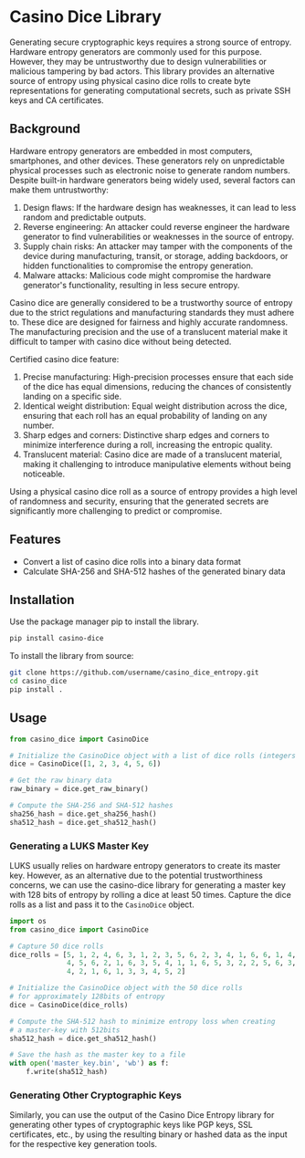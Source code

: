 # Casino Dice Library

Generating secure cryptographic keys requires a strong source of entropy. Hardware entropy generators are commonly used for this purpose. However, they may be untrustworthy due to design vulnerabilities or malicious tampering by bad actors. This library provides an alternative source of entropy using physical casino dice rolls to create byte representations for generating computational secrets, such as private SSH keys and CA certificates.

## Background

Hardware entropy generators are embedded in most computers, smartphones, and other devices. These generators rely on unpredictable physical processes such as electronic noise to generate random numbers. Despite built-in hardware generators being widely used, several factors can make them untrustworthy:

1. Design flaws: If the hardware design has weaknesses, it can lead to less random and predictable outputs.
2. Reverse engineering: An attacker could reverse engineer the hardware generator to find vulnerabilities or weaknesses in the source of entropy.
3. Supply chain risks: An attacker may tamper with the components of the device during manufacturing, transit, or storage, adding backdoors, or hidden functionalities to compromise the entropy generation.
4. Malware attacks: Malicious code might compromise the hardware generator's functionality, resulting in less secure entropy.

Casino dice are generally considered to be a trustworthy source of entropy due to the strict regulations and manufacturing standards they must adhere to. These dice are designed for fairness and highly accurate randomness. The manufacturing precision and the use of a translucent material make it difficult to tamper with casino dice without being detected.

Certified casino dice feature:

1. Precise manufacturing: High-precision processes ensure that each side of the dice has equal dimensions, reducing the chances of consistently landing on a specific side.
2. Identical weight distribution: Equal weight distribution across the dice, ensuring that each roll has an equal probability of landing on any number.
3. Sharp edges and corners: Distinctive sharp edges and corners to minimize interference during a roll, increasing the entropic quality.
4. Translucent material: Casino dice are made of a translucent material, making it challenging to introduce manipulative elements without being noticeable.

Using a physical casino dice roll as a source of entropy provides a high level of randomness and security, ensuring that the generated secrets are significantly more challenging to predict or compromise.

## Features

- Convert a list of casino dice rolls into a binary data format
- Calculate SHA-256 and SHA-512 hashes of the generated binary data

## Installation

Use the package manager pip to install the library.

```bash
pip install casino-dice
```

To install the library from source:

```bash
git clone https://github.com/username/casino_dice_entropy.git
cd casino_dice
pip install .
```

## Usage

```python
from casino_dice import CasinoDice

# Initialize the CasinoDice object with a list of dice rolls (integers 1-6)
dice = CasinoDice([1, 2, 3, 4, 5, 6])

# Get the raw binary data
raw_binary = dice.get_raw_binary()

# Compute the SHA-256 and SHA-512 hashes
sha256_hash = dice.get_sha256_hash()
sha512_hash = dice.get_sha512_hash()
```


### Generating a LUKS Master Key

LUKS usually relies on hardware entropy generators to create its master key. However, as an alternative due to the potential trustworthiness concerns, we can use the casino-dice library for generating a master key with 128 bits of entropy by rolling a dice at least 50 times. Capture the dice rolls as a list and pass it to the `CasinoDice` object.

```python
import os
from casino_dice import CasinoDice

# Capture 50 dice rolls
dice_rolls = [5, 1, 2, 4, 6, 3, 1, 2, 3, 5, 6, 2, 3, 4, 1, 6, 6, 1, 4, 3,
              4, 5, 6, 2, 1, 6, 3, 5, 4, 1, 1, 6, 5, 3, 2, 2, 5, 6, 3, 4,
              4, 2, 1, 6, 1, 3, 3, 4, 5, 2]

# Initialize the CasinoDice object with the 50 dice rolls
# for approximately 128bits of entropy
dice = CasinoDice(dice_rolls)

# Compute the SHA-512 hash to minimize entropy loss when creating
# a master-key with 512bits
sha512_hash = dice.get_sha512_hash()

# Save the hash as the master key to a file
with open('master_key.bin', 'wb') as f:
    f.write(sha512_hash)
```

### Generating Other Cryptographic Keys

Similarly, you can use the output of the Casino Dice Entropy library for generating other types of cryptographic keys like PGP keys, SSL certificates, etc., by using the resulting binary or hashed data as the input for the respective key generation tools.
